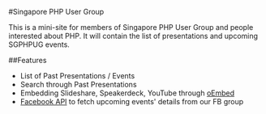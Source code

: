 #Singapore PHP User Group

This is a mini-site for members of Singapore PHP User Group and people interested about PHP. It will contain the list of presentations and upcoming SGPHPUG events.

##Features

- List of Past Presentations / Events
- Search through Past Presentations
- Embedding Slideshare, Speakerdeck, YouTube through [oEmbed](http://oembed.com/)
- [Facebook API](https://developers.facebook.com/docs/reference/api/event/) to fetch upcoming events' details from our FB group
